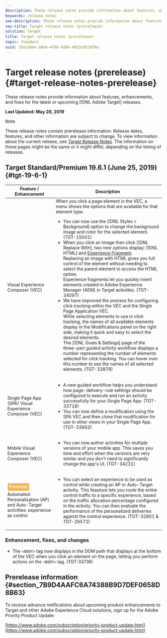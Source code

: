 ```yaml
---
description: These release notes provide information about features, enhancements, fixes, and known issues for the latest or upcoming Target releases.
keywords: release notes
seo-description: These release notes provide information about features, enhancements, fixes, and known issues for the latest or upcoming Adobe Target releases
seo-title: Target release notes (prerelease)
solution: Target
title: Target release notes (prerelease)
topic: Standard
uuid: 35ecabbe-b8b4-479b-9266-4823c831d79a
---
```


# Target release notes (prerelease){#target-release-notes-prerelease}

These release notes provide information about features, enhancements, and fixes for the latest or upcoming [!DNL Adobe Target] releases.

**Last Updated: May 28, 2019**

>[!NOTE]
>
>These release notes contain prerelease information. Release dates, features, and other information are subject to change. To view information about the current release, see [Target Release Notes](release-notes.md). The information on these pages might be the same or it might differ, depending on the timing of releases.

## Target Standard/Premium 19.6.1 (June 25, 2019) {#tgt-19-6-1}

|Feature / Enhancement|Description|
| --- | --- |
|Visual Experience Composer (VEC)|When you click a page element in the VEC, a menu shows the options that are available for that element type. <ul><li>You can now use the [!DNL Styles > Background] option to change the background image and color for the selected element. (TGT-15001)</li><li>When you click an image then click [!DNL Replace With], two new options display: [!DNL HTML] and [Experience Fragment](/help/c-experiences/c-manage-content/aem-experience-fragments.md).<br> Replacing an image with HTML gives you full control of the element without needing to select the parent element to access the HTML option.<br>Experience fragments let you quickly insert elements created in Adobe Experience Manager (AEM) in Target activiites. (TGT-34097)</li><li>We have improved the process for configuring click tracking within the VEC and the Single Page Application VEC.<br>While selecting elements to use in click tracking, the names of all available elements display in the Modifications panel on the right side, making it quick and easy to select the desired elements.<br>The [!DNL Goals & Settings] page of the three-part guided activity workflow displays a number representing the number of elements selected for click tracking. You can hover over this number to see the names of all selected elements. (TGT-33878) </li></ul>|
|Single Page App (SPA) Visual Experience Composer (VEC)|<ul><li>A new guided workflow helps you understand how page-delivery-rule settings should be configured to execute and run an activity successfully for your Single Page App. (TGT-33718)</li><li>You can now define a modification using the SPA VEC and then clone that modification for use in other views in your Single Page App. (TGT-33882)</li></ul>|
|Mobile Visual Experience Composer (VEC)|<ul><li>You can now author activities for multiple versions of your mobile app. This saves you time and effort when the versions are very similar and you don't need to significantly change the app's UI. (TGT-34231)</li></ul>|
|![Premium badge](/help/assets/premium.png)<br>Automated Personalization (AP) and Auto-Target activities: experience as control|<ul><li>You can select an experience to be used as control while creating an AP or Auto-Target activity. This feauture lets you route the entire control traffic to a specific experience, based on the traffic allocation percentage configured in the activity. You can then evaluate the performance of the personalized deliveries against the control experience. (TGT-32801 & TGT-26572)</li></ul>|

### Enhancement, fixes, and changes

* The `<BODY>` tag now displays in the DOM path that displays at the bottom of the VEC when you click an element on the page, letting you perform actions on the `<BODY>` tag. (TGT-33736)

## Prerelease information {#section_7B9D4AAFC6A74388B9D7DEF0658D8B63}

To receive advance notifications about upcoming product enhancements to Target and other Adobe Experience Cloud solutions, sign up for the Adobe Priority Product Update:

[https://www.adobe.com/subscription/priority-product-update.html](https://www.adobe.com/subscription/priority-product-update.html) 
